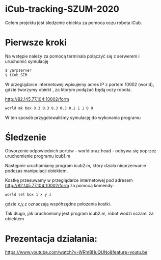# iCub-tracking-SZUM-2020

Celem projektu jest śledzenie obiektu za pomoca oczu robota iCub.

# Pierwsze kroki

Na wstępie należy za pomocą terminala połączyć się z serwerem i uruchomić symulację
```bat
$ yarpserver
$ iCub_SIM
```

W przeglądarce internetowej wpisujemy adres IP z portem 10002 (world), gdzie tworzymy obiekt , za ktorym podążać będą oczy robota.

http://82.145.77.104:10002/form

```bat
world mk box 0.3 0.3 0.3 0.3 0.2 1 1 0 0  
```
W ten sposób przygotowaliśmy symulację do wykonania programu

# Śledzenie

Otworzenie odpowiednich portów - world oraz head - odbywa się poprzez uruchomienie programu icub1.m

Następnie uruchamiamy program icub2.m, który działa nieprzerwanie podczas manipulacji obiektem.

Kostkę przesuwamy w przeglądarce internetowej pod adresem http://82.145.77.104:10002/form za pomocą komendy:

```bat
world set box 1 x y z 
```
gdzie x,y,z oznaczają współrzędne położenia kostki.

Tak długo, jak uruchomiony jest program icub2.m, robot wodzi oczami za obiektem

# Prezentacja działania:

https://www.youtube.com/watch?v=WRmBl1uQUNo&feature=youtu.be
